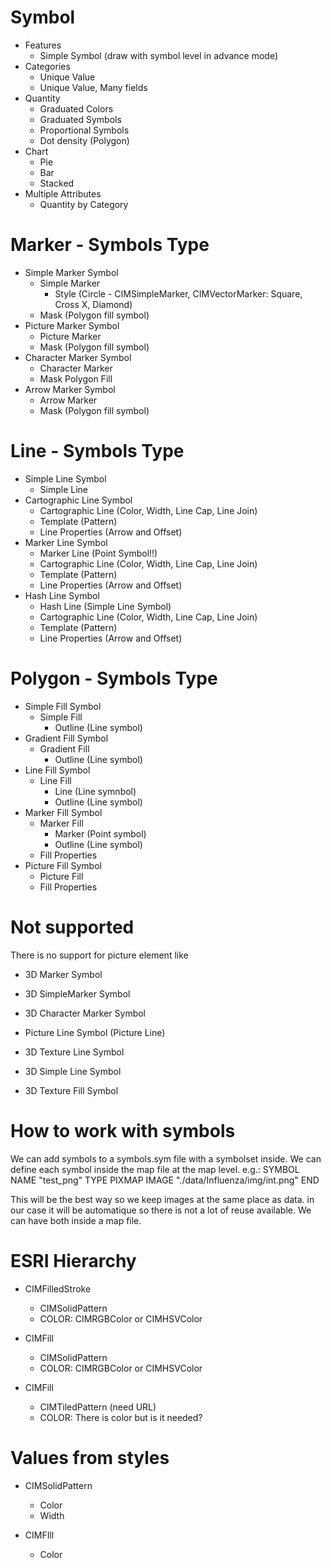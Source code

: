 # Symbol
* Features
    * Simple Symbol (draw with symbol level in advance mode)
* Categories
    * Unique Value
    * Unique Value, Many fields
* Quantity
    * Graduated Colors
    * Graduated Symbols
    * Proportional Symbols
    * Dot density (Polygon)
* Chart
    * Pie
    * Bar
    * Stacked
* Multiple Attributes
    * Quantity by Category

# Marker - Symbols Type
* Simple Marker Symbol
    * Simple Marker
        * Style (Circle - CIMSimpleMarker, CIMVectorMarker: Square, Cross X, Diamond)
    * Mask (Polygon fill symbol)
* Picture Marker Symbol
    * Picture Marker
    * Mask (Polygon fill symbol)
* Character Marker Symbol
    * Character Marker
    * Mask Polygon Fill
* Arrow Marker Symbol
    * Arrow Marker
    * Mask (Polygon fill symbol)

# Line - Symbols Type
* Simple Line Symbol
    * Simple Line
* Cartographic Line Symbol
    * Cartographic Line (Color, Width, Line Cap, Line Join)
    * Template (Pattern)
    * Line Properties (Arrow and Offset)
* Marker Line Symbol
    * Marker Line (Point Symbol!!)
    * Cartographic Line (Color, Width, Line Cap, Line Join)
    * Template (Pattern)
    * Line Properties (Arrow and Offset)
* Hash Line Symbol
    * Hash Line (Simple Line Symbol)
    * Cartographic Line (Color, Width, Line Cap, Line Join)
    * Template (Pattern)
    * Line Properties (Arrow and Offset)

# Polygon - Symbols Type
* Simple Fill Symbol
    * Simple Fill
        * Outline (Line symbol)
* Gradient Fill Symbol
    * Gradient Fill
        * Outline (Line symbol)
* Line Fill Symbol
    * Line Fill
        * Line (Line symnbol)
        * Outline (Line symbol)
* Marker Fill Symbol
    * Marker Fill
        * Marker (Point symbol)
        * Outline (Line symbol)
    * Fill Properties
* Picture Fill Symbol
    * Picture Fill
    * Fill Properties

# Not supported

There is no support for picture element like

* 3D Marker Symbol
* 3D SimpleMarker Symbol
* 3D Character Marker Symbol

* Picture Line Symbol (Picture Line)
* 3D Texture Line Symbol
* 3D Simple Line Symbol

* 3D Texture Fill Symbol


# How to work with symbols
We can add symbols to a symbols.sym file with a symbolset inside. We can define each symbol inside the map file at the map level.
e.g.:
 SYMBOL
    NAME "test_png"
    TYPE PIXMAP
    IMAGE "./data/Influenza/img/int.png"
  END

This will be the best way so we keep images at the same place as data. in our case it will be automatique so there is not a lot of reuse available.
We can have both inside a map file.

# ESRI Hierarchy

* CIMFilledStroke
    * CIMSolidPattern
    * COLOR: CIMRGBColor or CIMHSVColor
    
* CIMFill
    * CIMSolidPattern
    * COLOR: CIMRGBColor or CIMHSVColor

* CIMFill
    * CIMTiledPattern (need URL)
    * COLOR: There is color but is it needed?


# Values from styles

* CIMSolidPattern
    * Color
    * Width

* CIMFIll
    * Color